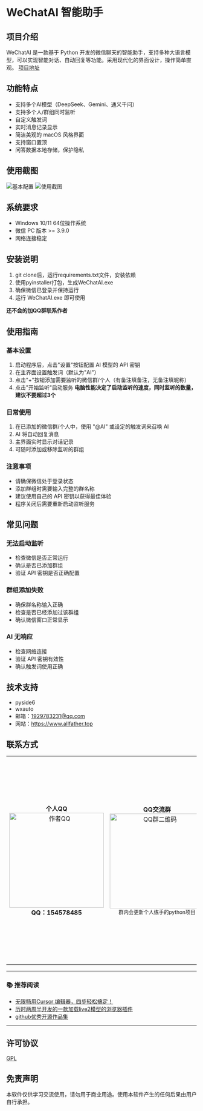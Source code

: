 # WeChatAI 智能助手

## 项目介绍
WeChatAI 是一款基于 Python 开发的微信聊天的智能助手，支持多种大语言模型，可以实现智能对话、自动回复等功能。采用现代化的界面设计，操作简单直观。
[项目地址](https://github.com/Vita0519/WeChatAI.git)

## 功能特点
- 支持多个AI模型（DeepSeek、Gemini、通义千问）
- 支持多个人/群组同时监听
- 自定义触发词
- 实时消息记录显示
- 简洁美观的 macOS 风格界面
- 支持窗口置顶
- 问答数据本地存储，保护隐私
  
## 使用截图
![基本配置](https://wmimg.com/i/1119/2025/02/67ae98937812b.png)
![使用截图](https://wmimg.com/i/1119/2025/02/67ae988ff30fe.png)

## 系统要求
- Windows 10/11 64位操作系统
- 微信 PC 版本 >= 3.9.0
- 网络连接稳定

## 安装说明
1. git clone后，运行requirements.txt文件，安装依赖
2. 使用pyinstaller打包，生成WeChatAI.exe
3. 确保微信已登录并保持运行
4. 运行 WeChatAI.exe 即可使用

**还不会的加QQ群联系作者**

## 使用指南

### 基本设置
1. 启动程序后，点击"设置"按钮配置 AI 模型的 API 密钥
2. 在主界面设置触发词（默认为"AI"）
3. 点击"+"按钮添加需要监听的微信群/个人（有备注填备注，无备注填昵称）
4. 点击"开始监听"启动服务
**电脑性能决定了启动监听的速度，同时监听的数量，建议不要超过3个**

### 日常使用
1. 在已添加的微信群/个人中，使用 "@AI" 或设定的触发词来召唤 AI
2. AI 将自动回复消息
3. 主界面实时显示对话记录
4. 可随时添加或移除监听的群组

### 注意事项
- 请确保微信处于登录状态
- 添加群组时需要输入完整的群名称
- 建议使用自己的 API 密钥以获得最佳体验
- 程序关闭后需要重新启动监听服务

## 常见问题

### 无法启动监听
- 检查微信是否正常运行
- 确认是否已添加群组
- 验证 API 密钥是否正确配置

### 群组添加失败
- 确保群名称输入正确
- 检查是否已经添加过该群组
- 确认微信窗口正常显示

### AI 无响应
- 检查网络连接
- 验证 API 密钥有效性
- 确认触发词使用正确

## 技术支持
- pyside6
- wxauto
- 邮箱：1929783231@qq.com
- 网站：https://www.allfather.top

## 联系方式

<div align="center"><table><tbody><tr><td align="center"><b>个人QQ</b><br><img src="https://wmimg.com/i/1119/2025/02/67a96bb8d3ef6.jpg" width="250" alt="作者QQ"><br><b>QQ：154578485</b></td><td align="center"><b>QQ交流群</b><br><img src="https://wmimg.com/i/1119/2025/02/67a96bb8d6457.jpg" width="250" alt="QQ群二维码"><br><small>群内会更新个人练手的python项目</small></td><td align="center"><b>微信赞赏</b><br><img src="https://wmimg.com/i/1119/2024/09/66dd37a5ab6e8.jpg" width="500" alt="微信赞赏码"><br><small>要到饭咧？啊咧？啊咧？不给也没事~ 请随意打赏</small></td><td align="center"><b>支付宝赞赏</b><br><img src="https://wmimg.com/i/1119/2024/09/66dd3d6febd05.jpg" width="300" alt="支付宝赞赏码"><br><small>如果觉得有帮助,来包辣条犒劳一下吧~</small></td></tr></tbody></table></div>

---

### 📚 推荐阅读

-   [无限畅用Cursor 编辑器，四步轻松搞定！](https://www.allfather.top/archives/cursormian-fei-mi-ji-si-bu-jie-suo)
-   [历时两周半开发的一款加载live2模型的浏览器插件](https://www.allfather.top/archives/live2dkan-ban-niang)
-   [github优秀开源作品集](https://www.allfather.top/mol2d/)

---

## 许可协议
[GPL](https://opensource.org/license/gpl-1-0)

## 免责声明
本软件仅供学习交流使用，请勿用于商业用途。使用本软件产生的任何后果由用户自行承担。
